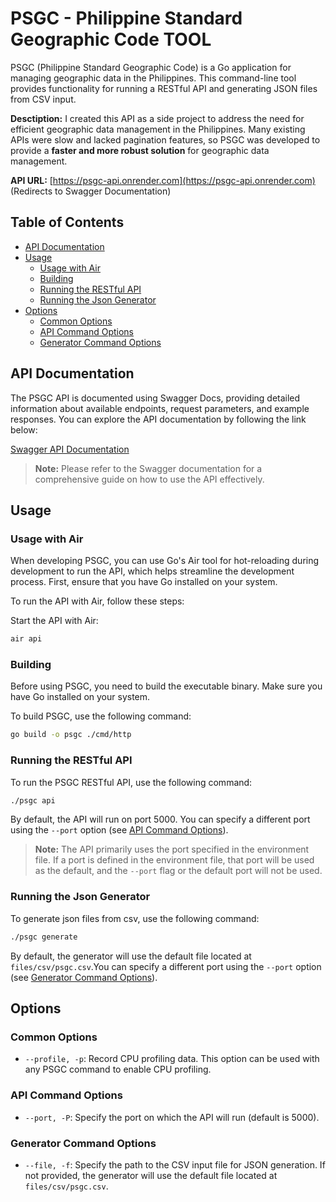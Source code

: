 # PSGC - Philippine Standard Geographic Code TOOL

PSGC (Philippine Standard Geographic Code) is a Go application for managing geographic data in the Philippines. This command-line tool provides functionality for running a RESTful API and generating JSON files from CSV input.

**Desctiption:** I created this API as a side project to address the need for efficient geographic data management in the Philippines. Many existing APIs were slow and lacked pagination features, so PSGC was developed to provide a **faster and more robust solution** for geographic data management.

**API URL:** [https://psgc-api.onrender.com](https://psgc-api.onrender.com) (Redirects to Swagger Documentation)

## Table of Contents

- [API Documentation](#api-documentation)
- [Usage](#usage)
  - [Usage with Air](#usage-with-air)
  - [Building](#building)
  - [Running the RESTful API](#running-the-restful-api)
  - [Running the Json Generator](#running-the-json-generator)
- [Options](#options)
  - [Common Options](#common-options)
  - [API Command Options](#api-command-options)
  - [Generator Command Options](#generator-command-options)

## API Documentation

The PSGC API is documented using Swagger Docs, providing detailed information about available endpoints, request parameters, and example responses. You can explore the API documentation by following the link below:

[Swagger API Documentation](https://psgc-api.onrender.com/docs/index.html)

> **Note:** Please refer to the Swagger documentation for a comprehensive guide on how to use the API effectively.

## Usage

### Usage with Air

When developing PSGC, you can use Go's Air tool for hot-reloading during development to run the API, which helps streamline the development process. First, ensure that you have Go installed on your system.

To run the API with Air, follow these steps:

Start the API with Air:

```bash
air api
```

### Building

Before using PSGC, you need to build the executable binary. Make sure you have Go installed on your system.

To build PSGC, use the following command:

```bash
go build -o psgc ./cmd/http
```

### Running the RESTful API

To run the PSGC RESTful API, use the following command:

```bash
./psgc api
```

By default, the API will run on port 5000. You can specify a different port using the `--port` option (see [API Command Options](#api-command-options)).

> **Note:** The API primarily uses the port specified in the environment file. If a port is defined in the environment file, that port will be used as the default, and the `--port` flag or the default port will not be used.

### Running the Json Generator

To generate json files from csv, use the following command:

```bash
./psgc generate
```

By default, the generator will use the default file located at `files/csv/psgc.csv`.You can specify a different port using the `--port` option (see [Generator Command Options](#generator-command-options)).

## Options

### Common Options

- `--profile, -p`: Record CPU profiling data. This option can be used with any PSGC command to enable CPU profiling.

### API Command Options

- `--port, -P`: Specify the port on which the API will run (default is 5000).

### Generator Command Options

- `--file, -f`: Specify the path to the CSV input file for JSON generation. If not provided, the generator will use the default file located at `files/csv/psgc.csv`.
